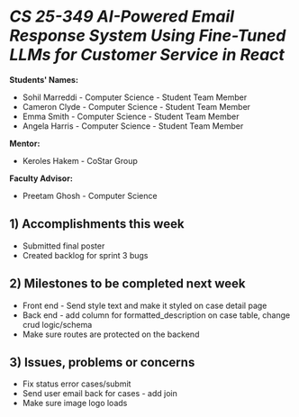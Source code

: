 # *CS 25-349 AI-Powered Email Response System Using Fine-Tuned LLMs for Customer Service in React*

**Students' Names:** 
- Sohil Marreddi - Computer Science - Student Team Member
- Cameron Clyde - Computer Science - Student Team Member
- Emma Smith - Computer Science - Student Team Member
- Angela Harris - Computer Science - Student Team Member

**Mentor:** 
- Keroles Hakem - CoStar Group

**Faculty Advisor:** 
- Preetam Ghosh - Computer Science


## 1) Accomplishments this week ##
   - Submitted final poster
   - Created backlog for sprint 3 bugs

## 2) Milestones to be completed next week ##
   - Front end - Send style text and make it styled on case detail page
   - Back end - add column for formatted_description on case table, change crud logic/schema
   - Make sure routes are protected on the backend

## 3) Issues, problems or concerns ##
   - Fix status error cases/submit
   - Send user email back for cases - add join
   - Make sure image logo loads
   


